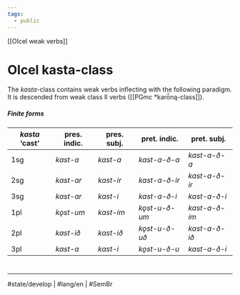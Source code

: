 ```yaml
---
tags:
  - public
---
```

[[OIcel weak verbs]]
# OIcel kasta-class

The <em class="ling">kasta</em>-class contains weak verbs inflecting with the following paradigm.
It is descended from weak class II verbs ([[PGmc *karō̄ną-class]]).

##### Finite forms

| <em class="ling">kasta</em> ‘cast’ | pres. indic.                  | pres. subj.                   | pret. indic.                      | pret. subj.                       |
| ---------------------------------- | ----------------------------- | ----------------------------- | --------------------------------- | --------------------------------- |
| 1sg                                | <em class="ling">kast-a</em>  | <em class="ling">kast-a</em>  | <em class="ling">kast-a-ð-a</em>  | <em class="ling">kast-a-ð-a</em>  |
| 2sg                                | <em class="ling">kast-ar</em> | <em class="ling">kast-ir</em> | <em class="ling">kast-a-ð-ir</em> | <em class="ling">kast-a-ð-ir</em> |
| 3sg                                | <em class="ling">kast-ar</em> | <em class="ling">kast-i</em>  | <em class="ling">kast-a-ð-i</em>  | <em class="ling">kast-a-ð-i</em>  |
| 1pl                                | <em class="ling">kǫst-um</em> | <em class="ling">kast-im</em> | <em class="ling">kǫst-u-ð-um</em> | <em class="ling">kast-a-ð-im</em> |
| 2pl                                | <em class="ling">kast-ið</em> | <em class="ling">kast-ið</em> | <em class="ling">kǫst-u-ð-uð</em> | <em class="ling">kast-a-ð-ið</em> |
| 3pl                                | <em class="ling">kast-a</em>  | <em class="ling">kast-i</em>  | <em class="ling">kǫst-u-ð-u</em>  | <em class="ling">kast-a-ð-i</em>  |

#
---
#state/develop | #lang/en | #SemBr
